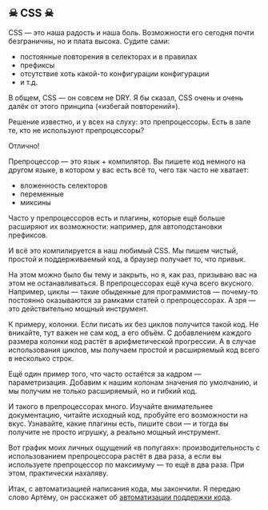 ## ☠ CSS ☠

CSS — это наша радость и наша боль. Возможности его сегодня почти безграничны, но и плата высока. Судите сами:
* постоянные повторения в селекторах и в правилах
* префиксы
* отсутствие хоть какой-то конфигурации конфигурации
* и т.д.

В общем, CSS — он совсем не DRY. Я бы сказал, CSS очень и очень далёк от этого принципа («избегай повторений»).

Решение известно, и у всех на слуху: это препроцессоры. Есть в зале те, кто не используют препроцессоры?

Отлично!

Препроцессор — это язык + компилятор. Вы пишете код немного на другом языке, в котором у вас есть всё то, чего так часто не хватает:
* вложенность селекторов
* переменные
* миксины

Часто у препроцессоров есть и плагины, которые ещё больше расширяют их возможности: например, для автоподстановки префиксов.

И всё это компилируется в наш любимый CSS. Мы пишем чистый, простой и поддерживаемый код, а браузер получает то, что привык.

На этом можно было бы тему и закрыть, но я, как раз, призываю вас на этом не останавливаться. В препроцессорах ещё куча всего вкусного. Например, циклы — такие обыденные для программистов — почему-то постоянно оказываются за рамками статей о препроцессорах. А зря — это действительно мощный инструмент.

К примеру, колонки. Если писать их без циклов получится такой код. Не вникайте, тут важен не сам код, а его объём. С добавлением каждого размера колонки код растёт в арифметической прогрессии. А в случае использования циклов, мы получаем простой и расширяемый код всего в несколько строк.

Ещё один пример того, что часто остаётся за кадром — параметризация. Добавим к нашим колонам значения по умолчанию, и мы получим не только расширяемый, но и гибкий код.

И такого в препроцессорах много. Изучайте внимательнее документацию, читайте исходный код, пробуйте его возможности на вкус. Узнавайте, какие плагины есть, пишите свои — и тогда вы получите не просто игрушку, а реально мощный инструмент.

Вот график моих личных ощущений «в попугаях»: производительность с использованием препроцессора растёт в два раза, а если вы используете препроцессор по максимуму — то ещё в два раза. При этом, практически нахаляву.

Итак, с автоматизацией написания кода, мы закончили. Я передаю слово Артёму, он расскажет об [автоматизации поддержки кода](dependencies.md).
